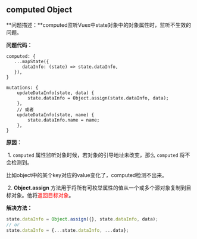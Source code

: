 ## computed Object

**问题描述：**computed监听Vuex中state对象中的对象属性时，监听不生效的问题。

**问题代码：**

```vue
computed: {
   ...mapState({
      dataInfo: (state) => state.dataInfo,
   }),
}

mutations: {
	updateDataInfo(state, data) {
        state.dataInfo = Object.assign(state.dataInfo, data);
    },
	// 或者
	updateDataInfo(state, name) {
		state.dataInfo.name = name;
	},
}
```

**原因：**

​	1. `computed` 属性监听对象时候，若对象的引导地址未改变，那么 `computed` 将不会检测到。

比如object中的某个key对应的value变化了，computed检测不出来。

​	2. **Object.assign** 方法用于将所有可枚举属性的值从一个或多个源对象复制到目标对象。他将<span style="color: #f00;">返回目标对象</span>。

**解决方法：**

```javascript
state.dataInfo = Object.assign({}, state.dataInfo, data);
// or
state.dataInfo = {...state.dataInfo, ...data};
```



